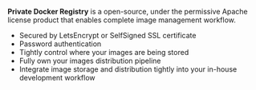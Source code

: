 **Private Docker Registry** is a open-source, under the permissive Apache license product that enables complete image management workflow. 

* Secured by LetsEncrypt or SelfSigned SSL certificate
* Password authentication
* Tightly control where your images are being stored
* Fully own your images distribution pipeline
* Integrate image storage and distribution tightly into your in-house development workflow
